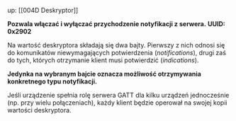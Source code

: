 up: [[004D Deskryptor]]

**Pozwala włączać i wyłączać przychodzenie notyfikacji z serwera.**
**UUID: 0x2902**

Na wartość deskryptora składają się dwa bajty. Pierwszy z nich odnosi się do komunikatów niewymagających potwierdzenia (_notifications_), drugi zaś do tych, których otrzymanie klient musi potwierdzić (_indications_). 

**Jedynka na wybranym bajcie oznacza możliwość otrzymywania konkretnego typu notyfikacji.**

Jeśli urządzenie spełnia rolę serwera GATT dla kilku urządzeń jednocześnie (np. przy wielu połączeniach), każdy klient będzie operował na swojej kopii wartości deskryptora. 